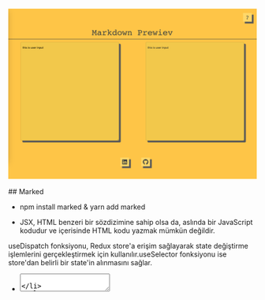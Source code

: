 ![Uygulama Görseli](./Markdown_Prewier.png)

## Marked

- npm install marked & yarn add marked

- JSX, HTML benzeri bir sözdizimine sahip olsa da, aslında bir JavaScript kodudur ve içerisinde HTML kodu yazmak mümkün değildir.



useDispatch fonksiyonu, Redux store'a erişim sağlayarak state değiştirme işlemlerini gerçekleştirmek için kullanılır.useSelector fonksiyonu ise store'dan belirli bir state'in alınmasını sağlar.

* <textarea readOnly={isHelpOkey} onChange={handleChange} value={textCurrent} className='left_page col-6 card'>

readOnly özelliği bir input veya textArea'nın içeriğinin kullanıcının degıstırmesını engeller. Bu ozellık kullanıldıgında ilgili eleman sadece okunabılır hale gelır ve kullanıcı ıcerıgı degıstıremez. Yukarıdaki kod satırında isHelpOkey parametresı true degere sahıp oldugu zaman textArea sadece onızleme halınde gozukecek

- dangerouslySetInnerHTML={processedText}

Asagıda markdown olarak gelen verıyı html formatına donusturduk 18.satır (parseHtml) ardından 
- const parseHtml = marked(textCurrent, {sanitize:true});
- const processedText = { __html: parseHtml };

-  <!--  <div 
      className="right_page  card" 
      dangerouslySetInnerHTML={{__html:parseHtml}}
      >
 </div> -->

Yukarıdaki dangerouslySetInnerHTML özelliği HTML ozellıgını dogrudan bır react bılesenıne aktarmaya yarar. Bu özellik object turunde veri alır ve bu object gostermek ıstedıgımız html taglarına sahıp strıng bır verıdır . Bu ozellık genellıkle bır apiden veya baska bır kaynaktan dınamık olarak alinan HTML içeriğini göstermek ıcın kullanılır. 

Özellikle, React uygulamalarında normalde HTML içeriği oluşturmak için JSX kullanılır. Ancak bazen JSX'in yetersiz kaldığı durumlarda dangerouslySetInnerHTML özelliği kullanılabilir. Bu özellik, adından da anlaşılacağı gibi "tehlikeli" olarak nitelendirilir, çünkü doğrudan HTML kodu yazmanıza ve böylece güvenlik açıklarına neden olabilecek kodlar yazmanıza izin verir.

